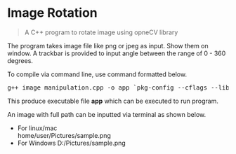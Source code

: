 # Image Rotation
> A C++ program to rotate image using opneCV library

The program takes image file like png or jpeg as input. Show them on window. A trackbar is provided to input angle between the range of 0 - 360 degrees.

To compile via command line, use command formatted below.
<pre>
g++ image_manipulation.cpp -o app `pkg-config --cflags --libs opencv4`
</pre>

This produce executable file __app__ which can be executed to run program.


An image with full path can be inputted via terminal as shown below.  
* For linux/mac   
home/user/Pictures/sample.png  
* For Windows
D:/Pictures/sample.png




